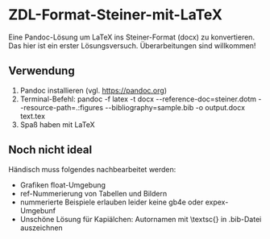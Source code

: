 # ZDL-Format-Steiner-mit-LaTeX
Eine Pandoc-Lösung um LaTeX ins Steiner-Format (docx) zu konvertieren. Das hier ist ein erster Lösungsversuch. Überarbeitungen sind willkommen!

## Verwendung

1. Pandoc installieren (vgl. https://pandoc.org)
2. Terminal-Befehl: pandoc -f latex -t docx --reference-doc=steiner.dotm  --resource-path=.:figures --bibliography=sample.bib -o output.docx text.tex
3. Spaß haben mit LaTeX

## Noch nicht ideal
Händisch muss folgendes nachbearbeitet werden:

* Grafiken float-Umgebung
* ref-Nummerierung von Tabellen und Bildern
* nummerierte Beispiele erlauben leider keine gb4e oder expex-Umgebunf
* Unschöne Lösung für Kapiälchen: Autornamen mit \textsc{} in .bib-Datei auszeichnen



